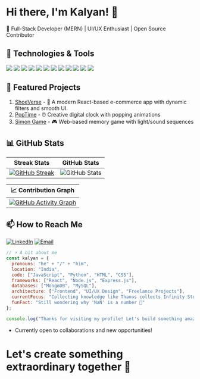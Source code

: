 ﻿# Hi there, I'm Kalyan! 👋

🚀 Full-Stack Developer (MERN) | UI/UX Enthusiast | Open Source Contributor 

## 🔧 Technologies & Tools
![](https://img.shields.io/badge/-React-61DAFB?logo=react&logoColor=white)
![](https://img.shields.io/badge/-JavaScript-F7DF1E?logo=javascript&logoColor=white)
![](https://img.shields.io/badge/-TypeScript-3178C6?logo=typescript&logoColor=white)
![](https://img.shields.io/badge/-HTML5-E34F26?logo=html5&logoColor=white)
![](https://img.shields.io/badge/-CSS3-1572B6?logo=css3&logoColor=white)
![](https://img.shields.io/badge/-Tailwind_CSS-06B6D4?logo=tailwind-css&logoColor=white)
![](https://img.shields.io/badge/-Node.js-339933?logo=node.js&logoColor=white)
![](https://img.shields.io/badge/-Express-000000?logo=express&logoColor=white)
![](https://img.shields.io/badge/-EJS-000000?logo=ejs&logoColor=white)
![](https://img.shields.io/badge/-Python-3776AB?logo=python&logoColor=white)
![](https://img.shields.io/badge/-MongoDB-47A248?logo=mongodb&logoColor=white)
![](https://img.shields.io/badge/-PostgreSQL-4169E1?logo=postgresql&logoColor=white)

## 🌟 Featured Projects
1. [ShoeVerse](https://github.com/Kalyan-github-4/ShoeVerse) - 🛒 A modern React-based e-commerce app with dynamic filters and smooth UI.
2. [PopTime](https://github.com/Kalyan-github-4/PopTime) - ⏰ Creative digital clock with popping animations 
3. [Simon Game](https://github.com/Kalyan-github-4/Simon-Game) - 🎮 Web-based memory game with light/sound sequences

## 📊 GitHub Stats

| Streak Stats | GitHub Stats |
|--------------|--------------|
| [![GitHub Streak](https://github-readme-streak-stats-eight.vercel.app?user=Kalyan-github-4)](https://git.io/streak-stats) | ![GitHub Stats](https://github-readme-stats.vercel.app/api?username=Kalyan-github-4&show_icons=true&theme=radical&count_private=true&hide_border=true) |

| 📈 Contribution Graph |
|------------------------|
| [![GitHub Activity Graph](https://github-readme-activity-graph.vercel.app/graph?username=Kalyan-github-4&theme=github-dark&hide_border=true)](https://github.com/Ashutosh00710/github-readme-activity-graph) |

## 📫 How to Reach Me
[![LinkedIn](https://img.shields.io/badge/LinkedIn-Kalyan_Manna-informational?style=flat&logo=linkedin&color=0A66C2)](https://www.linkedin.com/in/kalyan-manna-840861352)
[![Email](https://img.shields.io/badge/Email-kalyanmanna439@gmail.com-informational?style=flat&logo=gmail&color=EA4335)](mailto:kalyanmanna439@gmail.com)

```javascript
// ⚡ A bit about me
const kalyan = {
  pronouns: "he" + "/" + "him",
  location: "India",
  code: ["JavaScript", "Python", "HTML", "CSS"],
  frameworks: ["React", "Node.js", "Express.js"],
  databases: ["MongoDB", "MySQL"],
  architecture: ["Frontend", "UI/UX Design", "Freelance Projects"],
  currentFocus: "Collecting knowledge like Thanos collects Infinity Stones 💎 — but only a few get mastered... for now. 🚀",
  funFact: "Still wondering why 'NaN' is a number 🤔"
};

console.log("Thanks for visiting my profile! Let's build something amazing together! 🌟");
```
+ Currently open to collaborations and new opportunities!
# Let's create something extraordinary together 🚀




